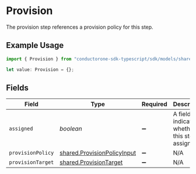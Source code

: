 # Provision

The provision step references a provision policy for this step.

## Example Usage

```typescript
import { Provision } from "conductorone-sdk-typescript/sdk/models/shared";

let value: Provision = {};
```

## Fields

| Field                                                                             | Type                                                                              | Required                                                                          | Description                                                                       |
| --------------------------------------------------------------------------------- | --------------------------------------------------------------------------------- | --------------------------------------------------------------------------------- | --------------------------------------------------------------------------------- |
| `assigned`                                                                        | *boolean*                                                                         | :heavy_minus_sign:                                                                | A field indicating whether this step is assigned.                                 |
| `provisionPolicy`                                                                 | [shared.ProvisionPolicyInput](../../../sdk/models/shared/provisionpolicyinput.md) | :heavy_minus_sign:                                                                | N/A                                                                               |
| `provisionTarget`                                                                 | [shared.ProvisionTarget](../../../sdk/models/shared/provisiontarget.md)           | :heavy_minus_sign:                                                                | N/A                                                                               |